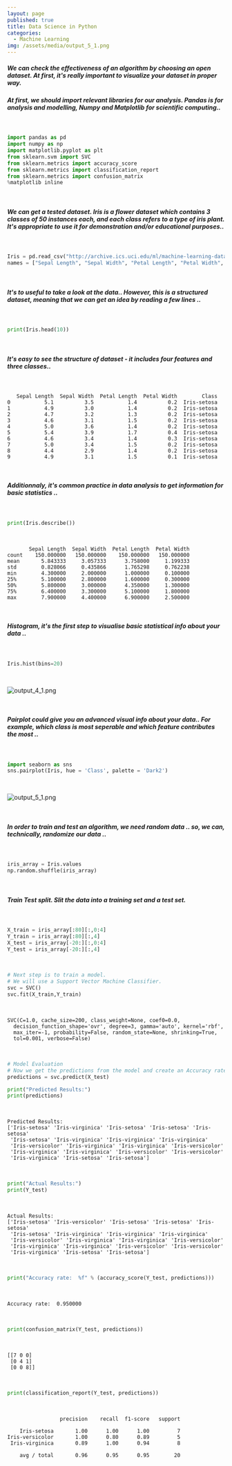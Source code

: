 ```yaml
---
layout: page
published: true
title: Data Science in Python
categories:
  - Machine Learning
img: /assets/media/output_5_1.png
---
```


##### We can check the effectiveness of an algorithm by choosing an open dataset. At first, it's really important to visualize your dataset in proper way.  

##### At first, we should import relevant libraries for our analysis. Pandas is for analysis and modelling, Numpy and Matplotlib for scientific computing..  

<br>

```python 
import pandas as pd
import numpy as np
import matplotlib.pyplot as plt
from sklearn.svm import SVC
from sklearn.metrics import accuracy_score
from sklearn.metrics import classification_report
from sklearn.metrics import confusion_matrix
%matplotlib inline
``` 

<br>

##### We can get a tested dataset. Iris is a flower dataset which contains 3 classes of 50 instances each, and each class refers to a type of iris plant. It's appropriate to use it for demonstration and/or educational purposes..

<br>

```python
Iris = pd.read_csv("http://archive.ics.uci.edu/ml/machine-learning-databases/iris/bezdekIris.data",
names = ["Sepal Length", "Sepal Width", "Petal Length", "Petal Width", "Class"])
```

<br>

##### It's to useful to take a look at the data.. However, this is a structured dataset, meaning that we can get an idea by reading a few lines ..

<br>

```python
print(Iris.head(10))
```

<br>

##### It's easy to see the structure of dataset - it includes four features and three classes..  

<br>

       Sepal Length  Sepal Width  Petal Length  Petal Width        Class
    0           5.1          3.5           1.4          0.2  Iris-setosa
    1           4.9          3.0           1.4          0.2  Iris-setosa
    2           4.7          3.2           1.3          0.2  Iris-setosa
    3           4.6          3.1           1.5          0.2  Iris-setosa
    4           5.0          3.6           1.4          0.2  Iris-setosa
    5           5.4          3.9           1.7          0.4  Iris-setosa
    6           4.6          3.4           1.4          0.3  Iris-setosa
    7           5.0          3.4           1.5          0.2  Iris-setosa
    8           4.4          2.9           1.4          0.2  Iris-setosa
    9           4.9          3.1           1.5          0.1  Iris-setosa

<br>

##### Additionnaly, it's common practice in data analysis to get information for basic statistics .. 

<br>

```python
print(Iris.describe())
```

<br>

           Sepal Length  Sepal Width  Petal Length  Petal Width
    count    150.000000   150.000000    150.000000   150.000000
    mean       5.843333     3.057333      3.758000     1.199333
    std        0.828066     0.435866      1.765298     0.762238
    min        4.300000     2.000000      1.000000     0.100000
    25%        5.100000     2.800000      1.600000     0.300000
    50%        5.800000     3.000000      4.350000     1.300000
    75%        6.400000     3.300000      5.100000     1.800000
    max        7.900000     4.400000      6.900000     2.500000

<br>

##### Histogram, it's the first step to visualise basic statistical info about your data ..

<br>

```python
Iris.hist(bins=20)
```

<br>

![output_4_1.png]({{site.baseurl}}/assets/media/output_4_1.png)

<br>

##### Pairplot could give you an advanced visual info about your data.. For example, which class is most seperable and which feature contributes the most ..

<br>

```python
import seaborn as sns
sns.pairplot(Iris, hue = 'Class', palette = 'Dark2')
```

<br>

![output_5_1.png]({{site.baseurl}}/assets/media/output_5_1.png)

<br>

##### In order to train and test an algorithm, we need random data .. so, we can, technically, randomize our data ..

<br>

```python
iris_array = Iris.values
np.random.shuffle(iris_array)
```

<br>

##### Train Test split. Slit the data into a training set and a test set.

<br>

```python
X_train = iris_array[:80][:,0:4]
Y_train = iris_array[:80][:,4]
X_test = iris_array[-20:][:,0:4]
Y_test = iris_array[-20:][:,4]
```

<br>

```python
# Next step is to train a model.
# We will use a Support Vector Machine Classifier.
svc = SVC()
svc.fit(X_train,Y_train)
```

<br>

    SVC(C=1.0, cache_size=200, class_weight=None, coef0=0.0,
      decision_function_shape='ovr', degree=3, gamma='auto', kernel='rbf',
      max_iter=-1, probability=False, random_state=None, shrinking=True,
      tol=0.001, verbose=False)

<br>

```python
# Model Evaluation
# Now we get the predictions from the model and create an Accuracy rate
predictions = svc.predict(X_test)

print("Predicted Results:")
print(predictions)
```

<br>

    Predicted Results:
    ['Iris-setosa' 'Iris-virginica' 'Iris-setosa' 'Iris-setosa' 'Iris-setosa'
     'Iris-setosa' 'Iris-virginica' 'Iris-virginica' 'Iris-virginica'
     'Iris-versicolor' 'Iris-virginica' 'Iris-virginica' 'Iris-versicolor'
     'Iris-virginica' 'Iris-virginica' 'Iris-versicolor' 'Iris-versicolor'
     'Iris-virginica' 'Iris-setosa' 'Iris-setosa']

<br>

```python
print("Actual Results:")
print(Y_test)
```

<br>

    Actual Results:
    ['Iris-setosa' 'Iris-versicolor' 'Iris-setosa' 'Iris-setosa' 'Iris-setosa'
     'Iris-setosa' 'Iris-virginica' 'Iris-virginica' 'Iris-virginica'
     'Iris-versicolor' 'Iris-virginica' 'Iris-virginica' 'Iris-versicolor'
     'Iris-virginica' 'Iris-virginica' 'Iris-versicolor' 'Iris-versicolor'
     'Iris-virginica' 'Iris-setosa' 'Iris-setosa']

<br>

```python
print("Accuracy rate:  %f" % (accuracy_score(Y_test, predictions)))
```

<br>

    Accuracy rate:  0.950000

<br>

```python
print(confusion_matrix(Y_test, predictions))
```

<br>

    [[7 0 0]
     [0 4 1]
     [0 0 8]]

<br>

```python
print(classification_report(Y_test, predictions))
```

<br>

                     precision    recall  f1-score   support
    
        Iris-setosa       1.00      1.00      1.00         7
    Iris-versicolor       1.00      0.80      0.89         5
     Iris-virginica       0.89      1.00      0.94         8
    
        avg / total       0.96      0.95      0.95        20
